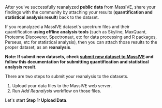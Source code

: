

After you've successfully reanalyzed **public data** from MassIVE, share your findings with the community by attaching your results (**quantification and statistical analysis result**) back to the dataset.

If you reanalyzed a MassIVE dataset's spectrum files and their quantification **using offline analysis tools** (such as Skyline, MaxQuant, Proteome Discoverer, Spectronaut, etc for data processing and R packages, Perseus, etc for statistical analysis), then you can attach those results to the proper dataset, as an **reanalysis**.

**Note: If submit new datasets, check [submit new dataset to MassIVE](https://ccms-ucsd.github.io/MassIVEDocumentation/submit_data/) and follow this documentation for submitting quantification and statistical analysis result.**

There are two steps to submit your reanalysis to the datasets.

1. Upload your data files to the MassIVE web server.
2. Run *Add Reanalysis* workflow on those files.

Let's start **Step 1: Upload Data**.